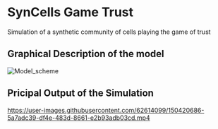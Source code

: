 # SynCells Game Trust
Simulation of a synthetic community of cells playing the game of trust


## Graphical Description of the model
![Model_scheme](https://user-images.githubusercontent.com/62614099/150428970-bf17a4b1-db3a-4108-8489-32478c4766ed.png)



## Pricipal Output of the Simulation
https://user-images.githubusercontent.com/62614099/150420686-5a7adc39-df4e-483d-8661-e2b93adb03cd.mp4

